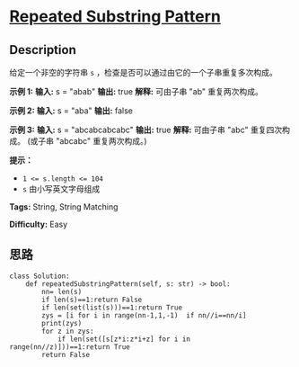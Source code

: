 # [Repeated Substring Pattern][title]

## Description

给定一个非空的字符串 `s` ，检查是否可以通过由它的一个子串重复多次构成。



**示例 1:**
            **输入:** s = "abab"    **输出:** true    **解释:** 可由子串 "ab" 重复两次构成。    

**示例 2:**
            **输入:** s = "aba"    **输出:** false    

**示例 3:**
            **输入:** s = "abcabcabcabc"    **输出:** true    **解释:** 可由子串 "abc" 重复四次构成。 (或子串 "abcabc" 重复两次构成。)    



**提示：**

  * `1 <= s.length <= 104`
  * `s` 由小写英文字母组成


**Tags:** String, String Matching

**Difficulty:** Easy

## 思路

``` python3
class Solution:
    def repeatedSubstringPattern(self, s: str) -> bool:
        nn= len(s)
        if len(s)==1:return False
        if len(set(list(s)))==1:return True
        zys = [i for i in range(nn-1,1,-1)  if nn//i==nn/i]
        print(zys)
        for z in zys:
            if len(set([s[z*i:z*i+z] for i in range(nn//z)]))==1:return True
        return False
               
```

[title]: https://leetcode-cn.com/problems/repeated-substring-pattern
